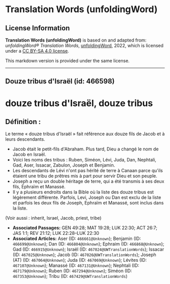 # Translation Words (unfoldingWord)

## License Information

**Translation Words (unfoldingWord)** is based on and adapted from: _unfoldingWord® Translation Words_, [unfoldingWord](https://unfoldingword.org/utw), 2022, which is licensed under a [CC BY-SA 4.0 license](https://creativecommons.org/licenses/by-sa/4.0/legalcode.en).

This markdown version is provided under the same license.



--------------------------------

## Douze tribus d'Israël (id: 466598)

douze tribus d'Israël, douze tribus
===================================

Définition :
------------

Le terme « douze tribus d'Israël » fait référence aux douze fils de Jacob et à leurs descendants.

* Jacob était le petit\-fils d'Abraham. Plus tard, Dieu a changé le nom de Jacob en Israël.
* Voici les noms des tribus : Ruben, Siméon, Lévi, Juda, Dan, Nephtali, Gad, Aser, Issacar, Zabulon, Joseph et Benjamin.
* Les descendants de Lévi n'ont pas hérité de terre à Canaan parce qu'ils étaient une tribu de prêtres mis à part pour servir Dieu et son peuple.
* Joseph a reçu un double héritage de terre, qui a été transmis à ses deux fils, Éphraïm et Manassé.
* Il y a plusieurs endroits dans la Bible où la liste des douze tribus est légèrement différente. Parfois, Levi, Joseph ou Dan est exclu de la liste et parfois les deux fils de Joseph, Ephraïm et Manassé, sont inclus dans la liste.

(Voir aussi : inherit, Israel, Jacob, priest, tribe)

* **Associated Passages:** GEN 49:28; MAT 19:28; LUK 22:30; ACT 26:7; JAS 1:1; REV 21:12; LUK 22:28–LUK 22:30
* **Associated Articles:** Aser (ID: `466661@Unknown`); Benjamin (ID: `466699@Unknown`); Dan (ID: `466804@Unknown`); Ephraim (ID: `466868@Unknown`); Gad (ID: `466915@Unknown`); Israël (ID: `467024@UWTranslationWords`); Issacar (ID: `467025@Unknown`); Jacob (ID: `467026@UWTranslationWords`); Joseph (AT) (ID: `467064@Unknown`); Juda (ID: `467069@Unknown`); Lévites (ID: `467107@Unknown`); Manassé (ID: `467131@Unknown`); Nephtali (ID: `467179@Unknown`); Ruben (ID: `467294@Unknown`); Siméon (ID: `467353@Unknown`); Tribu (ID: `467429@UWTranslationWords`)

